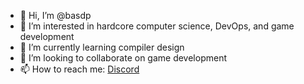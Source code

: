 - 👋 Hi, I’m @basdp
- 👀 I’m interested in hardcore computer science, DevOps, and game development
- 🌱 I’m currently learning compiler design
- 💞️ I’m looking to collaborate on game development
- 📫 How to reach me: [Discord](https://discordapp.com/users/BasdP#1727)

<!---
basdp/basdp is a ✨ special ✨ repository because its `README.md` (this file) appears on your GitHub profile.
You can click the Preview link to take a look at your changes.
--->
